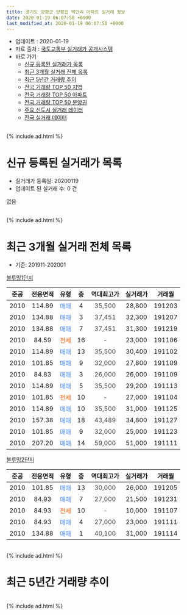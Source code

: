 ```yaml
---
title: 경기도 양평군 양평읍 백안리 아파트 실거래 정보
date: 2020-01-19 06:07:58 +0900
last_modified_at: 2020-01-19 06:07:58 +0900
---
```


* 업데이트 : 2020-01-19
* 자료 출처 : [국토교통부 실거래가 공개시스템](http://rt.molit.go.kr)
* 바로 가기
    * [신규 등록된 실거래가 목록](#신규-등록된-실거래가-목록)
    * [최근 3개월 실거래 전체 목록](#최근-3개월-실거래-전체-목록)
    * [최근 5년간 거래량 추이](#최근-5년간-거래량-추이)
    * [전국 거래량 TOP 50 지역](https://apt-info.github.io/apt-trade-info/최근-3개월-전국에서-가장-거래가-많이-발생한-지역)
    * [전국 거래량 TOP 50 아파트](https://apt-info.github.io/apt-trade-info/최근-3개월-전국에서-가장-거래가-많이-발생한-아파트)
    * [전국 거래량 TOP 50 분양권](https://apt-info.github.io/apt-trade-info/최근-3개월-전국에서-가장-거래가-많이-발생한-분양권)
    * [주요 신도시 실거래 데이터](https://apt-info.github.io/apt-trade-info/주요-신도시)
    * [전국 실거래 데이터](https://apt-info.github.io/apt-trade-info/전국)
<br>
{% include ad.html %}
<br>

# 신규 등록된 실거래가 목록
* 실거래가 등록일: 20200119
* 업데이트 된 실거래 수: 0 건

없음

<br>
{% include ad.html %}
<br>

# 최근 3개월 실거래 전체 목록
* 기준: 201911-202001


[블루밍1단지](https://search.naver.com/search.naver?query=%EA%B2%BD%EA%B8%B0%EB%8F%84+%EC%96%91%ED%8F%89%EA%B5%B0+%EC%96%91%ED%8F%89%EC%9D%8D+%EB%B0%B1%EC%95%88%EB%A6%AC+%EB%B8%94%EB%A3%A8%EB%B0%8D1%EB%8B%A8%EC%A7%80)

|준공|전용면적|유형|층|역대최고가|실거래가|거래월|
|:---:|:---:|:---:|:---:|:---:|:---:|:---:|
|2010|114.89|<span style="color:#4285f3">매매</span>|4|<span style="color:#444444">35,500</span>|28,800|191203|
|2010|134.88|<span style="color:#4285f3">매매</span>|3|<span style="color:#444444">37,451</span>|32,300|191207|
|2010|134.88|<span style="color:#4285f3">매매</span>|7|<span style="color:#444444">37,451</span>|31,300|191219|
|2010|84.59|<span style="color:#ff5a00">전세</span>|16|<span style="color:#444444">-</span>|23,000|191106|
|2010|114.89|<span style="color:#4285f3">매매</span>|13|<span style="color:#444444">35,500</span>|30,400|191102|
|2010|101.85|<span style="color:#4285f3">매매</span>|9|<span style="color:#444444">32,000</span>|27,800|191109|
|2010|84.83|<span style="color:#4285f3">매매</span>|3|<span style="color:#444444">26,000</span>|26,000|191109|
|2010|114.89|<span style="color:#4285f3">매매</span>|5|<span style="color:#444444">35,500</span>|29,200|191113|
|2010|101.85|<span style="color:#ff5a00">전세</span>|10|<span style="color:#444444">-</span>|27,000|191104|
|2010|114.89|<span style="color:#4285f3">매매</span>|10|<span style="color:#444444">35,500</span>|31,000|191125|
|2010|157.38|<span style="color:#4285f3">매매</span>|18|<span style="color:#444444">43,489</span>|34,800|191127|
|2010|101.85|<span style="color:#4285f3">매매</span>|9|<span style="color:#444444">32,000</span>|25,000|191123|
|2010|207.20|<span style="color:#4285f3">매매</span>|14|<span style="color:#444444">59,000</span>|51,000|191111|

[블루밍2단지](https://search.naver.com/search.naver?query=%EA%B2%BD%EA%B8%B0%EB%8F%84+%EC%96%91%ED%8F%89%EA%B5%B0+%EC%96%91%ED%8F%89%EC%9D%8D+%EB%B0%B1%EC%95%88%EB%A6%AC+%EB%B8%94%EB%A3%A8%EB%B0%8D2%EB%8B%A8%EC%A7%80)

|준공|전용면적|유형|층|역대최고가|실거래가|거래월|
|:---:|:---:|:---:|:---:|:---:|:---:|:---:|
|2010|101.85|<span style="color:#4285f3">매매</span>|13|<span style="color:#444444">30,000</span>|26,000|191205|
|2010|84.93|<span style="color:#4285f3">매매</span>|7|<span style="color:#444444">27,000</span>|21,500|191231|
|2010|84.93|<span style="color:#ff5a00">전세</span>|10|<span style="color:#444444">-</span>|10,000|191107|
|2010|84.93|<span style="color:#4285f3">매매</span>|4|<span style="color:#444444">27,000</span>|23,000|191111|
|2010|134.88|<span style="color:#4285f3">매매</span>|1|<span style="color:#444444">40,100</span>|31,000|191114|


<br>
{% include ad.html %}
<br>

# 최근 5년간 거래량 추이


<div style="width:100%;">
    <canvas id="deal_progress" height="200"></canvas>
</div>

<script>
new Chart(document.getElementById("deal_progress"), {
    type: 'line',
    data: {
        labels: ['201501','201502','201503','201504','201505','201506','201507','201508','201509','201510','201511','201512','201601','201602','201603','201604','201605','201606','201607','201608','201609','201610','201611','201612','201701','201702','201703','201704','201705','201706','201707','201708','201709','201710','201711','201712','201801','201802','201803','201804','201805','201806','201807','201808','201809','201810','201811','201812','201901','201902','201903','201904','201905','201906','201907','201908','201909','201910','201911','201912','202001'],
        datasets: [{
            label: '매매',
            pointRadius: 1,
            data: [8, 1, 17, 14, 10, 16, 10, 13, 24, 13, 8, 10, 2, 5, 5, 7, 8, 11, 1, 12, 4, 16, 2, 7, 4, 4, 5, 6, 2, 4, 6, 6, 7, 13, 5, 7, 10, 6, 12, 7, 9, 2, 3, 8, 12, 5, 6, 4, 3, 3, 8, 3, 4, 10, 5, 5, 10, 9, 10, 5, 0],
            borderColor: "rgba(255, 201, 14, 1)",
            backgroundColor: "rgba(255, 201, 14, 0.5)",
            fill: false,
            lineTension: 0
        },{
            label: '전월세',
            pointRadius: 1,
            data: [6, 6, 11, 10, 13, 5, 6, 10, 10, 17, 7, 9, 6, 5, 8, 6, 4, 10, 4, 11, 8, 8, 6, 10, 4, 8, 6, 6, 10, 6, 11, 7, 10, 12, 5, 2, 5, 5, 5, 6, 7, 10, 6, 5, 5, 5, 1, 1, 5, 8, 3, 6, 5, 3, 6, 6, 9, 5, 3, 0, 0],
            borderColor: "rgba(0, 141, 185, 1)",
            backgroundColor: "rgba(0, 141, 185, 0.5)",
            fill: false,
            lineTension: 0
        }
        ]
    },
    options: {
        responsive: true,
        title: {
            display: false
        },
        tooltips: {
            mode: 'index',
            intersect: false
        },
        hover: {
            mode: 'nearest',
            intersect: true
        },
        scales: {
            xAxes: [{
                display: true,
                scaleLabel: {
                    display: true,
                    labelString: '년/월'
                }
            }],
            yAxes: [{
                display: true,
                ticks: {
                    suggestedMin: 0,
                },
                scaleLabel: {
                    display: true,
                    labelString: '실거래 수'
                }
            }]
        }
    }
});

</script>


<br>
{% include ad.html %}
<br>

